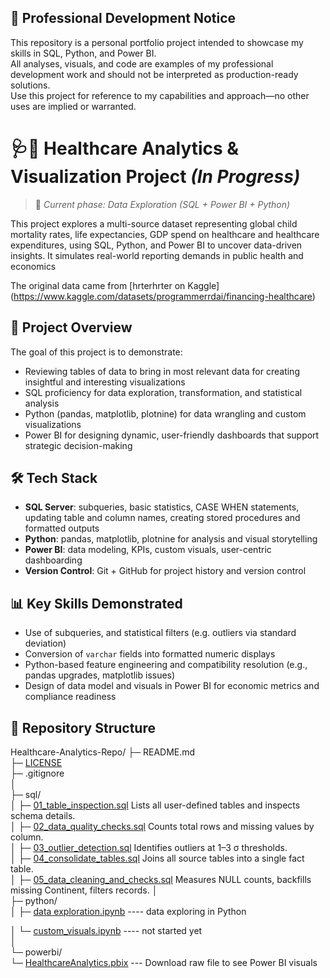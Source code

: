 ## 🚧 Professional Development Notice

This repository is a personal portfolio project intended to showcase my skills in SQL, Python, and Power BI.  
All analyses, visuals, and code are examples of my professional development work and should not be interpreted as production-ready solutions.  
Use this project for reference to my capabilities and approach—no other uses are implied or warranted.

#  🩺🏥 Healthcare Analytics & Visualization Project *(In Progress)*
> 🚧 *Current phase: Data Exploration (SQL + Power BI + Python)*

This project explores a multi-source dataset representing global child mortality rates, life expectancies, GDP spend on healthcare and healthcare expenditures, using SQL, Python, and Power BI to uncover data-driven insights. It simulates real-world reporting demands in  public health and economics 

The original data came from [hrterhrter on Kaggle] (https://www.kaggle.com/datasets/programmerrdai/financing-healthcare)

## 📁 Project Overview

The goal of this project is to demonstrate:
- Reviewing tables of data to bring in most relevant data for creating insightful and interesting visualizations
- SQL proficiency for data exploration, transformation, and statistical analysis
- Python (pandas, matplotlib, plotnine) for data wrangling and custom visualizations
- Power BI for designing dynamic, user-friendly dashboards that support strategic decision-making

## 🛠️ Tech Stack
- **SQL Server**: subqueries, basic statistics, CASE WHEN statements, updating table and column names, creating stored procedures and formatted outputs
- **Python**: pandas, matplotlib, plotnine for analysis and visual storytelling
- **Power BI**: data modeling, KPIs, custom visuals, user-centric dashboarding
- **Version Control**: Git + GitHub for project history and version control

## 📊 Key Skills Demonstrated
- Use of subqueries, and statistical filters (e.g. outliers via standard deviation)
- Conversion of `varchar` fields into formatted numeric displays
- Python-based feature engineering and compatibility resolution (e.g., pandas upgrades, matplotlib issues)
- Design of data model and visuals in Power BI for economic metrics and compliance readiness

## 📁 Repository Structure

Healthcare-Analytics-Repo/
├─ README.md  
├─ [LICENSE](https://github.com/jeffbeckinc/Test/blob/main/License)  
├─ .gitignore  
│  
├─ sql/  
│   ├─ [01_table_inspection.sql](https://github.com/jeffbeckinc/Test/blob/main/01_table_inspection.sql)  Lists all user-defined tables and inspects schema details.  
│   ├─ [02_data_quality_checks.sql](https://github.com/jeffbeckinc/Test/blob/main/02_data_quality_checks.sql)  Counts total rows and missing values by column.                       
│   ├─ [03_outlier_detection.sql](https://github.com/jeffbeckinc/Test/blob/main/03_outlier_detection.sql)  Identifies outliers at 1–3 σ thresholds.                              
│   ├─ [04_consolidate_tables.sql](https://github.com/jeffbeckinc/Test/blob/main/04_consolidate_tables.sql)  Joins all source tables into a single fact table.                     
│   ├─ [05_data_cleaning_and_checks.sql](https://github.com/jeffbeckinc/Test/blob/main/05_data_cleaning_and_checks.sql)  Measures NULL counts, backfills missing Continent, filters records.
│  
├─ python/  
│   ├─ [data exploration.ipynb](https://github.com/jeffbeckinc/Healthcare_Analytics/blob/main/HealthcareWorld_DataExploration.ipynb)  ---- data exploring in Python

│   └─ [custom_visuals.ipynb](python/custom_visuals.ipynb)  ----  not started yet   
│  
└─ powerbi/  
    └─ [HealthcareAnalytics.pbix](https://github.com/jeffbeckinc/Healthcare_Analytics/blob/main/HC_Analytics.pbix)  --- Download raw file to see Power BI visuals
